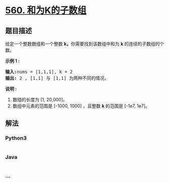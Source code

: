 # [560. 和为K的子数组](https://leetcode-cn.com/problems/subarray-sum-equals-k)



## 题目描述

<!-- 这里写题目描述 -->

<p>给定一个整数数组和一个整数&nbsp;<strong>k，</strong>你需要找到该数组中和为&nbsp;<strong>k&nbsp;</strong>的连续的子数组的个数。</p>

<p><strong>示例 1 :</strong></p>

<pre>
<strong>输入:</strong>nums = [1,1,1], k = 2
<strong>输出:</strong> 2 , [1,1] 与 [1,1] 为两种不同的情况。
</pre>

<p><strong>说明 :</strong></p>

<ol>
	<li>数组的长度为 [1, 20,000]。</li>
	<li>数组中元素的范围是 [-1000, 1000] ，且整数&nbsp;<strong>k&nbsp;</strong>的范围是&nbsp;[-1e7, 1e7]。</li>
</ol>


## 解法

<!-- 这里可写通用的实现逻辑 -->

<!-- tabs:start -->

### **Python3**

<!-- 这里可写当前语言的特殊实现逻辑 -->

```python

```

### **Java**

<!-- 这里可写当前语言的特殊实现逻辑 -->

```java

```

### **...**

```

```

<!-- tabs:end -->
